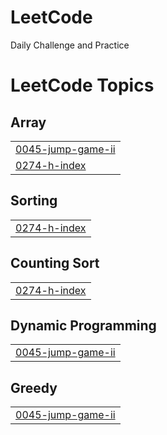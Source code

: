 # LeetCode
Daily Challenge and Practice

<!---LeetCode Topics Start-->
# LeetCode Topics
## Array
|  |
| ------- |
| [0045-jump-game-ii](https://github.com/David-del-pix/LeetCode/tree/master/0045-jump-game-ii) |
| [0274-h-index](https://github.com/David-del-pix/LeetCode/tree/master/0274-h-index) |
## Sorting
|  |
| ------- |
| [0274-h-index](https://github.com/David-del-pix/LeetCode/tree/master/0274-h-index) |
## Counting Sort
|  |
| ------- |
| [0274-h-index](https://github.com/David-del-pix/LeetCode/tree/master/0274-h-index) |
## Dynamic Programming
|  |
| ------- |
| [0045-jump-game-ii](https://github.com/David-del-pix/LeetCode/tree/master/0045-jump-game-ii) |
## Greedy
|  |
| ------- |
| [0045-jump-game-ii](https://github.com/David-del-pix/LeetCode/tree/master/0045-jump-game-ii) |
<!---LeetCode Topics End-->